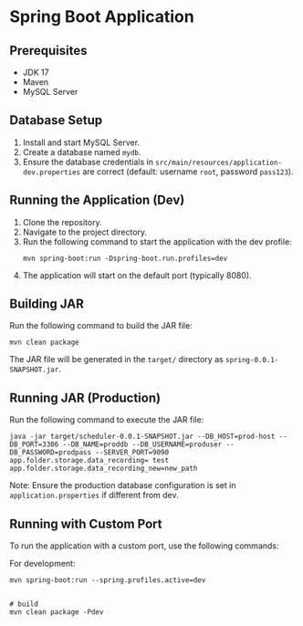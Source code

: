 # Spring Boot Application

## Prerequisites
- JDK 17
- Maven
- MySQL Server

## Database Setup
1. Install and start MySQL Server.
2. Create a database named `mydb`.
3. Ensure the database credentials in `src/main/resources/application-dev.properties` are correct (default: username `root`, password `pass123`).

## Running the Application (Dev)
1. Clone the repository.
2. Navigate to the project directory.
3. Run the following command to start the application with the dev profile:
   ```
   mvn spring-boot:run -Dspring-boot.run.profiles=dev
   ```
4. The application will start on the default port (typically 8080).

## Building JAR
Run the following command to build the JAR file:
```
mvn clean package
```
The JAR file will be generated in the `target/` directory as `spring-0.0.1-SNAPSHOT.jar`.

## Running JAR (Production)
Run the following command to execute the JAR file:
```
java -jar target/scheduler-0.0.1-SNAPSHOT.jar --DB_HOST=prod-host --DB_PORT=3306 --DB_NAME=proddb --DB_USERNAME=produser --DB_PASSWORD=prodpass --SERVER_PORT=9090 app.folder.storage.data_recording= test app.folder.storage.data_recording_new=new_path
```
Note: Ensure the production database configuration is set in `application.properties` if different from dev.

## Running with Custom Port

To run the application with a custom port, use the following commands:

For development:
```
mvn spring-boot:run --spring.profiles.active=dev 


# build 
mvn clean package -Pdev

